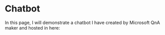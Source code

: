 # Chatbot
In this page, I will demonstrate a chatbot I have created by Microsoft QnA maker and hosted in here:
